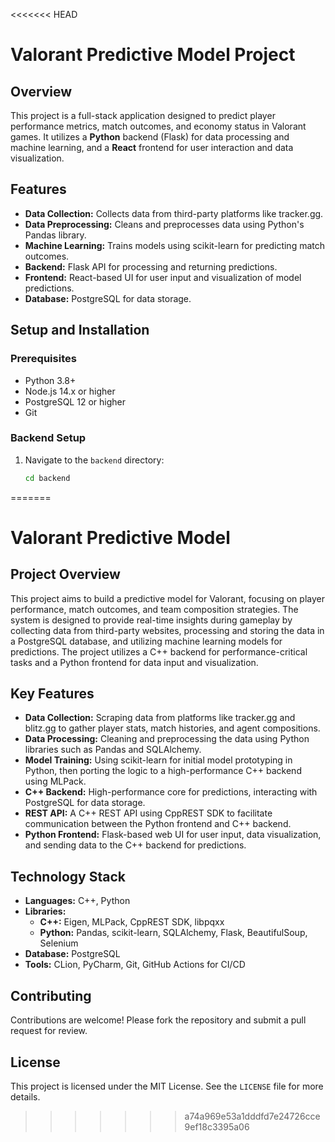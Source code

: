 <<<<<<< HEAD
# Valorant Predictive Model Project

## Overview
This project is a full-stack application designed to predict player performance metrics, match outcomes, and economy status in Valorant games. It utilizes a **Python** backend (Flask) for data processing and machine learning, and a **React** frontend for user interaction and data visualization.

## Features
- **Data Collection:** Collects data from third-party platforms like tracker.gg.
- **Data Preprocessing:** Cleans and preprocesses data using Python's Pandas library.
- **Machine Learning:** Trains models using scikit-learn for predicting match outcomes.
- **Backend:** Flask API for processing and returning predictions.
- **Frontend:** React-based UI for user input and visualization of model predictions.
- **Database:** PostgreSQL for data storage.


## Setup and Installation

### Prerequisites
- Python 3.8+
- Node.js 14.x or higher
- PostgreSQL 12 or higher
- Git

### Backend Setup
1. Navigate to the `backend` directory:
   ```bash
   cd backend

=======
# Valorant Predictive Model

## Project Overview
This project aims to build a predictive model for Valorant, focusing on player performance, match outcomes, and team composition strategies. The system is designed to provide real-time insights during gameplay by collecting data from third-party websites, processing and storing the data in a PostgreSQL database, and utilizing machine learning models for predictions. The project utilizes a C++ backend for performance-critical tasks and a Python frontend for data input and visualization.

## Key Features
- **Data Collection:** Scraping data from platforms like tracker.gg and blitz.gg to gather player stats, match histories, and agent compositions.
- **Data Processing:** Cleaning and preprocessing the data using Python libraries such as Pandas and SQLAlchemy.
- **Model Training:** Using scikit-learn for initial model prototyping in Python, then porting the logic to a high-performance C++ backend using MLPack.
- **C++ Backend:** High-performance core for predictions, interacting with PostgreSQL for data storage.
- **REST API:** A C++ REST API using CppREST SDK to facilitate communication between the Python frontend and C++ backend.
- **Python Frontend:** Flask-based web UI for user input, data visualization, and sending data to the C++ backend for predictions.

## Technology Stack
- **Languages:** C++, Python
- **Libraries:**
  - **C++:** Eigen, MLPack, CppREST SDK, libpqxx
  - **Python:** Pandas, scikit-learn, SQLAlchemy, Flask, BeautifulSoup, Selenium
- **Database:** PostgreSQL
- **Tools:** CLion, PyCharm, Git, GitHub Actions for CI/CD


## Contributing
Contributions are welcome! Please fork the repository and submit a pull request for review.

## License
This project is licensed under the MIT License. See the `LICENSE` file for more details.
>>>>>>> a74a969e53a1dddfd7e24726cce9ef18c3395a06
